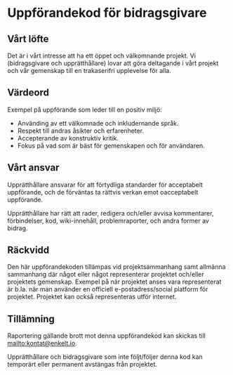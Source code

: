 # Uppförandekod för bidragsgivare

## Vårt löfte

Det är i vårt intresse att ha ett öppet och välkomnande projekt. Vi (bidragsgivare och upprätthållare) lovar att göra deltagande i vårt projekt och vår gemenskap
till en trakaserifri upplevelse för alla.

## Värdeord

Exempel på uppförande som leder till en positiv miljö:

*   Använding av ett välkomnade och inkludernande språk.
*   Respekt till andras åsikter och erfarenheter.
*   Accepterande av konstruktiv kritik.
*   Fokus på vad som är bäst för gemenskapen och för användaren.

## Vårt ansvar

Upprätthållare ansvarar för att förtydliga standarder för acceptabelt uppförande, och de förväntas ta rättvis verkan emot oacceptabelt uppförande.

Upprätthållare har rätt att rader, redigera och/eller avvisa kommentarer, förbindelser, kod, wiki-innehåll, problemraporter, och andra former av bidrag.

## Räckvidd

Den här uppförandekoden tillämpas vid projektsammanhang samt allmänna sammanhang där något eller något representerar projektet och/eller projektets gemenskap.
Exempel på när projektet anses vara representerat är b.la. när man använder en officiell e-postadress/social platform för projektet.
Projektet kan också representeras utför internet.

## Tillämning

Raportering gällande brott mot denna uppförandekod kan skickas till <mailto:kontat@enkelt.io>.

Upprätthållare och bidragsgivare som inte följt/följer denna kod kan temporärt eller permanent avstängas från projektet.
